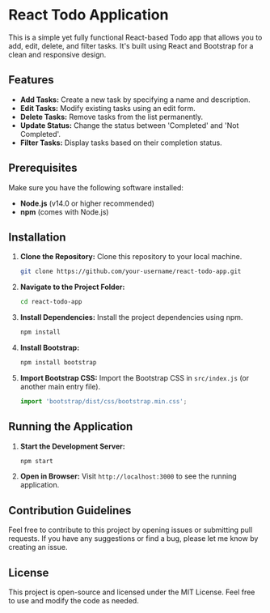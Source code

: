# React Todo Application

This is a simple yet fully functional React-based Todo app that allows you to add, edit, delete, and filter tasks. It's built using React and Bootstrap for a clean and responsive design.

## Features

- **Add Tasks:** Create a new task by specifying a name and description.
- **Edit Tasks:** Modify existing tasks using an edit form.
- **Delete Tasks:** Remove tasks from the list permanently.
- **Update Status:** Change the status between 'Completed' and 'Not Completed'.
- **Filter Tasks:** Display tasks based on their completion status.

## Prerequisites

Make sure you have the following software installed:

- **Node.js** (v14.0 or higher recommended)
- **npm** (comes with Node.js)

## Installation

1. **Clone the Repository:** Clone this repository to your local machine.

    ```bash
    git clone https://github.com/your-username/react-todo-app.git
    ```

2. **Navigate to the Project Folder:** 

    ```bash
    cd react-todo-app
    ```

3. **Install Dependencies:** Install the project dependencies using npm.

    ```bash
    npm install
    ```

4. **Install Bootstrap:**

    ```bash
    npm install bootstrap
    ```

5. **Import Bootstrap CSS:** Import the Bootstrap CSS in `src/index.js` (or another main entry file).

    ```javascript
    import 'bootstrap/dist/css/bootstrap.min.css';
    ```

## Running the Application

1. **Start the Development Server:**

    ```bash
    npm start
    ```

2. **Open in Browser:** Visit `http://localhost:3000` to see the running application.


## Contribution Guidelines

Feel free to contribute to this project by opening issues or submitting pull requests. If you have any suggestions or find a bug, please let me know by creating an issue.

## License

This project is open-source and licensed under the MIT License. Feel free to use and modify the code as needed.


